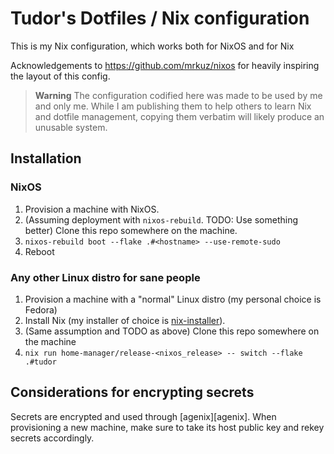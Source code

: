 # Tudor's Dotfiles / Nix configuration

This is my Nix configuration, which works both for NixOS and for Nix

Acknowledgements to https://github.com/mrkuz/nixos for heavily inspiring the layout of this config.

> **Warning**
> The configuration codified here was made to be used by me and only me.
> While I am publishing them to help others to learn Nix and dotfile management,
> copying them verbatim will likely produce an unusable system.

## Installation

### NixOS

1. Provision a machine with NixOS.
2. (Assuming deployment with `nixos-rebuild`. TODO: Use something better) Clone this repo somewhere on the machine.
3. `nixos-rebuild boot --flake .#<hostname> --use-remote-sudo`
4. Reboot

### Any other Linux distro for sane people

1. Provision a machine with a "normal" Linux distro (my personal choice is Fedora)
2. Install Nix (my installer of choice is [nix-installer][nix-installer]).
3. (Same assumption and TODO as above) Clone this repo somewhere on the machine
4. `nix run home-manager/release-<nixos_release> -- switch --flake .#tudor`

## Considerations for encrypting secrets

Secrets are encrypted and used through [agenix][agenix]. When provisioning a new machine, make sure to
take its host public key and rekey secrets accordingly.

[nix-installer]: https://github.com/DeterminateSystems/nix-installer